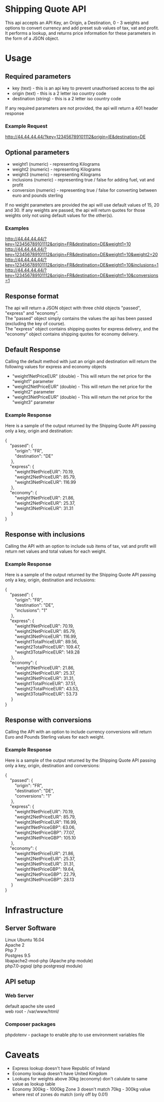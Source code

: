# Shipping Quote API

This api accepts an API Key, an Origin, a Destination, 0 - 3 weights and options to convert currency and add preset sub values of tax, vat and profit.  It performs a lookup, and returns price information for these parameters in the form of a JSON object.


# Usage

## Required parameters

- key (text) - this is an api key to prevent unauthorised access to the api  
- origin (text) - this is a 2 letter iso country code
- destination (string) - this is a 2 letter iso country code

If any required parameters are not provided, the api will return a 401 header response

### Example Request
http://44.44.44.44/?key=123456789101112&origin=IE&destination=DE


## Optional parameters

- weight1 (numeric) - representing Kilograms  
- weight2 (numeric) - representing Kilograms  
- weight3 (numeric) - representing Kilograms  
- inclusions (numeric) - representing true / false for adding fuel, vat and profit
- conversion (numeric) - representing true / false for converting between euro and pounds sterling

If no weight parameters are provided the api will use default values of 15, 20 and 30.  If any weights are passed, the api will return quotes for those weights only not using default values for the other(s).

### Examples
http://44.44.44.44/?key=123456789101112&origin=FR&destination=DE&weight1=10  
http://44.44.44.44/?key=123456789101112&origin=FR&destination=DE&weight1=10&weight2=20  
http://44.44.44.44/?key=123456789101112&origin=FR&destination=DE&weight1=10&inclusions=1  
http://44.44.44.44/?key=123456789101112&origin=FR&destination=DE&weight1=10&conversions=1  

## Response format

The api will return a JSON object with three child objects "passed", "express" and "economy".  
The "passed" object simply contains the values the api has been passed (excluding the key of course).  
The "express" object contains shipping quotes for express delivery, and the "economy" object contains shipping quotes for economy delivery.

## Default Response

Calling the default method with just an origin and destination will return the following values for express and economy objects

- "weight1NetPriceEUR" (double) - This will return the net price for the "weight1" parameter  
- "weight2NetPriceEUR" (double) - This will return the net price for the "weight2" parameter  
- "weight3NetPriceEUR" (double) - This will return the net price for the "weight3" parameter    

### Example Response

Here is a sample of the output returned by the Shipping Quote API passing only a key, origin and destination:  

{  
&nbsp;&nbsp;&nbsp;&nbsp;"passed": {  
&nbsp;&nbsp;&nbsp;&nbsp;&nbsp;&nbsp;&nbsp;&nbsp;"origin": "FR",  
&nbsp;&nbsp;&nbsp;&nbsp;&nbsp;&nbsp;&nbsp;&nbsp;"destination": "DE"  
&nbsp;&nbsp;&nbsp;&nbsp;
},  
&nbsp;&nbsp;&nbsp;&nbsp;"express": {  
&nbsp;&nbsp;&nbsp;&nbsp;&nbsp;&nbsp;&nbsp;&nbsp;"weight1NetPriceEUR": 70.19,  
&nbsp;&nbsp;&nbsp;&nbsp;&nbsp;&nbsp;&nbsp;&nbsp;"weight2NetPriceEUR": 85.79,  
&nbsp;&nbsp;&nbsp;&nbsp;&nbsp;&nbsp;&nbsp;&nbsp;"weight3NetPriceEUR": 116.99  
&nbsp;&nbsp;&nbsp;&nbsp;
},  
&nbsp;&nbsp;&nbsp;&nbsp;"economy": {  
&nbsp;&nbsp;&nbsp;&nbsp;&nbsp;&nbsp;&nbsp;&nbsp;"weight1NetPriceEUR": 21.86,  
&nbsp;&nbsp;&nbsp;&nbsp;&nbsp;&nbsp;&nbsp;&nbsp;"weight2NetPriceEUR": 25.37,  
&nbsp;&nbsp;&nbsp;&nbsp;&nbsp;&nbsp;&nbsp;&nbsp;"weight3NetPriceEUR": 31.31  
&nbsp;&nbsp;&nbsp;&nbsp;
}  
}


## Response with inclusions

Calling the API with an option to include sub items of tax, vat and profit will return net values and total values for each weight.

### Example Response

Here is a sample of the output returned by the Shipping Quote API passing only a key, origin, destination and inclusions:  

{  
&nbsp;&nbsp;&nbsp;&nbsp;"passed": {  
&nbsp;&nbsp;&nbsp;&nbsp;&nbsp;&nbsp;&nbsp;&nbsp;"origin": "FR",  
&nbsp;&nbsp;&nbsp;&nbsp;&nbsp;&nbsp;&nbsp;&nbsp;"destination": "DE",  
&nbsp;&nbsp;&nbsp;&nbsp;&nbsp;&nbsp;&nbsp;&nbsp;"inclusions": "1"  
&nbsp;&nbsp;&nbsp;&nbsp;
},  
&nbsp;&nbsp;&nbsp;&nbsp;"express": {  
&nbsp;&nbsp;&nbsp;&nbsp;&nbsp;&nbsp;&nbsp;&nbsp;"weight1NetPriceEUR": 70.19,  
&nbsp;&nbsp;&nbsp;&nbsp;&nbsp;&nbsp;&nbsp;&nbsp;"weight2NetPriceEUR": 85.79,  
&nbsp;&nbsp;&nbsp;&nbsp;&nbsp;&nbsp;&nbsp;&nbsp;"weight3NetPriceEUR": 116.99,  
&nbsp;&nbsp;&nbsp;&nbsp;&nbsp;&nbsp;&nbsp;&nbsp;"weight1TotalPriceEUR": 89.56,  
&nbsp;&nbsp;&nbsp;&nbsp;&nbsp;&nbsp;&nbsp;&nbsp;"weight2TotalPriceEUR": 109.47,  
&nbsp;&nbsp;&nbsp;&nbsp;&nbsp;&nbsp;&nbsp;&nbsp;"weight3TotalPriceEUR": 149.28  
&nbsp;&nbsp;&nbsp;&nbsp;
},  
&nbsp;&nbsp;&nbsp;&nbsp;"economy": {  
&nbsp;&nbsp;&nbsp;&nbsp;&nbsp;&nbsp;&nbsp;&nbsp;"weight1NetPriceEUR": 21.86,  
&nbsp;&nbsp;&nbsp;&nbsp;&nbsp;&nbsp;&nbsp;&nbsp;"weight2NetPriceEUR": 25.37,  
&nbsp;&nbsp;&nbsp;&nbsp;&nbsp;&nbsp;&nbsp;&nbsp;"weight3NetPriceEUR": 31.31,  
&nbsp;&nbsp;&nbsp;&nbsp;&nbsp;&nbsp;&nbsp;&nbsp;"weight1TotalPriceEUR": 37.51,  
&nbsp;&nbsp;&nbsp;&nbsp;&nbsp;&nbsp;&nbsp;&nbsp;"weight2TotalPriceEUR": 43.53,  
&nbsp;&nbsp;&nbsp;&nbsp;&nbsp;&nbsp;&nbsp;&nbsp;"weight3TotalPriceEUR": 53.73  
&nbsp;&nbsp;&nbsp;&nbsp;
}  
}


## Response with conversions

Calling the API with an option to include currency conversions will return Euro and Pounds Sterling values for each weight.

### Example Response

Here is a sample of the output returned by the Shipping Quote API passing only a key, origin, destination and conversions:  

{  
&nbsp;&nbsp;&nbsp;&nbsp;"passed": {  
&nbsp;&nbsp;&nbsp;&nbsp;&nbsp;&nbsp;&nbsp;&nbsp;"origin": "FR",  
&nbsp;&nbsp;&nbsp;&nbsp;&nbsp;&nbsp;&nbsp;&nbsp;"destination": "DE",  
&nbsp;&nbsp;&nbsp;&nbsp;&nbsp;&nbsp;&nbsp;&nbsp;"conversions": "1"  
&nbsp;&nbsp;&nbsp;&nbsp;
},  
&nbsp;&nbsp;&nbsp;&nbsp;"express": {  
&nbsp;&nbsp;&nbsp;&nbsp;&nbsp;&nbsp;&nbsp;&nbsp;"weight1NetPriceEUR": 70.19,  
&nbsp;&nbsp;&nbsp;&nbsp;&nbsp;&nbsp;&nbsp;&nbsp;"weight2NetPriceEUR": 85.79,  
&nbsp;&nbsp;&nbsp;&nbsp;&nbsp;&nbsp;&nbsp;&nbsp;"weight3NetPriceEUR": 116.99,  
&nbsp;&nbsp;&nbsp;&nbsp;&nbsp;&nbsp;&nbsp;&nbsp;"weight1NetPriceGBP": 63.06,  
&nbsp;&nbsp;&nbsp;&nbsp;&nbsp;&nbsp;&nbsp;&nbsp;"weight2NetPriceGBP": 77.07,  
&nbsp;&nbsp;&nbsp;&nbsp;&nbsp;&nbsp;&nbsp;&nbsp;"weight3NetPriceGBP": 105.10  
&nbsp;&nbsp;&nbsp;&nbsp;
},  
&nbsp;&nbsp;&nbsp;&nbsp;"economy": {  
&nbsp;&nbsp;&nbsp;&nbsp;&nbsp;&nbsp;&nbsp;&nbsp;"weight1NetPriceEUR": 21.86,  
&nbsp;&nbsp;&nbsp;&nbsp;&nbsp;&nbsp;&nbsp;&nbsp;"weight2NetPriceEUR": 25.37,  
&nbsp;&nbsp;&nbsp;&nbsp;&nbsp;&nbsp;&nbsp;&nbsp;"weight3NetPriceEUR": 31.31,  
&nbsp;&nbsp;&nbsp;&nbsp;&nbsp;&nbsp;&nbsp;&nbsp;"weight1NetPriceGBP": 19.64,  
&nbsp;&nbsp;&nbsp;&nbsp;&nbsp;&nbsp;&nbsp;&nbsp;"weight2NetPriceGBP": 22.79,  
&nbsp;&nbsp;&nbsp;&nbsp;&nbsp;&nbsp;&nbsp;&nbsp;"weight3NetPriceGBP": 28.13  
&nbsp;&nbsp;&nbsp;&nbsp;
}  
}

# Infrastructure

## Server Software
Linux Ubuntu 16.04  
Apache 2  
Php 7  
Postgres 9.5  
libapache2-mod-php (Apache php module)  
php7.0-pgsql (php postgresql module)  

## API setup

### Web Server

default apache site used  
web root - /var/www/html/

### Composer packages
phpdotenv - package to enable php to use environment variables file  


# Caveats

- Express lookup doesn't have Republic of Ireland
- Economy lookup doesn't have United Kingdom
- Lookups for weights above 30kg (economy) don't calulate to same value as lookup table
- Economy 300kg - 1000kg Zone 3 doesn't match 70kg - 300kg value where rest of zones do match (only off by 0.01)
